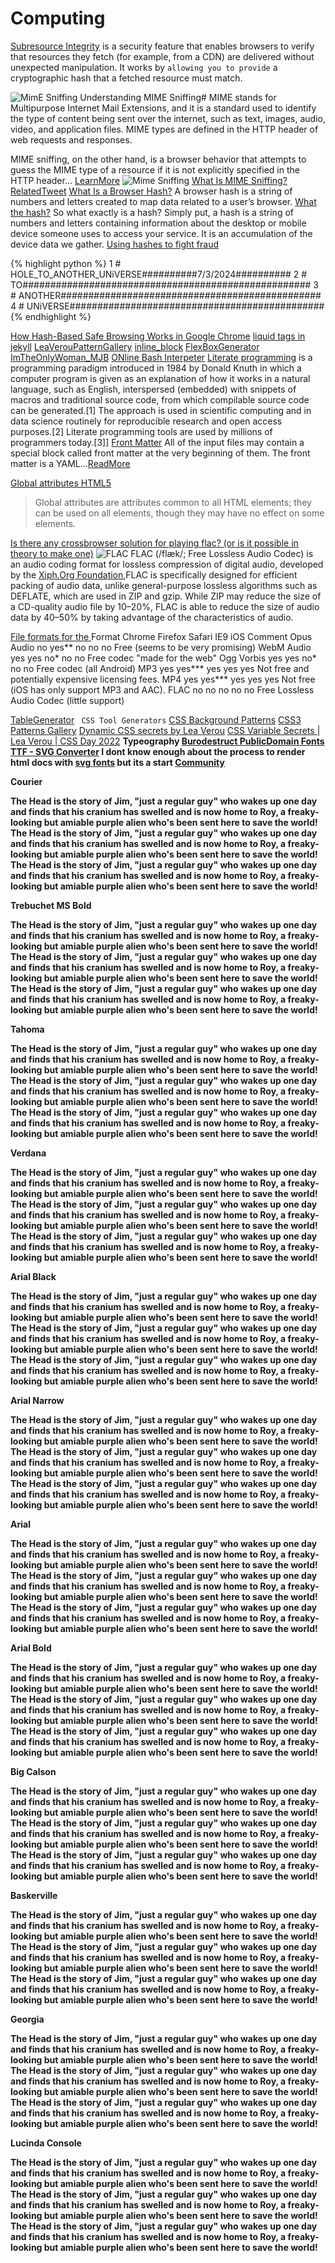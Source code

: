 # Computing
[Subresource Integrity](https://developer.mozilla.org/en-US/docs/Web/Security/Subresource_Integrity) 
 is a security feature that enables browsers to verify that resources they fetch (for example, from a CDN) are delivered without unexpected manipulation. It works by `allowing you to provide` a cryptographic hash that a fetched resource must match.

![MimE Sniffing](https://www.keycdn.com/img/support/mime-sniffing-md.webp) 
Understanding MIME Sniffing#
MIME stands for Multipurpose Internet Mail Extensions, and it is a standard used to identify the type of content being sent over the internet, such as text, images, audio, video, and application files. MIME types are defined in the HTTP header of web requests and responses.

MIME sniffing, on the other hand, is a browser behavior that attempts to guess the MIME type of a resource if it is not explicitly specified in the HTTP header... [LearnMore](https://www.keycdn.com/support/glossary)
![Mime Sniffing](https://pbs.twimg.com/media/GMChe2OaQAAplJB?format=png&name=900x900)
[What Is MIME Sniffing?](https://www.keycdn.com/support/what-is-mime-sniffing)
[RelatedTweet](https://x.com/thakasartu/status/1783603276824621111) 
[What Is a Browser Hash?](https://seon.io/resources/dictionary/browser-hash/) A browser hash is a string of numbers and letters created to map data related to a user’s browser. [What the hash?](https://docs.seon.io/knowledge-base/device-fingerprinting/understanding-hashes#overview)
So what exactly is a hash? Simply put, a hash is a string of numbers and letters containing information about the desktop or mobile device someone uses to access your service. It is an accumulation of the device data we gather. [Using hashes to fight fraud](https://docs.seon.io/knowledge-base/device-fingerprinting/understanding-hashes#learn-more)

{% highlight python %}
1 # HOLE_TO_ANOTHER_UNiVERSE##########7/3/2024##########
2 # TO####################################################
3 # ANOTHER###############################################
4 # UNiVERSE##############################################
{% endhighlight %}


 [How Hash-Based Safe Browsing Works in Google Chrome](https://security.googleblog.com/2022/08/how-hash-based-safe-browsing-works-in.html)
[liquid tags in jekyll](https://jekyllrb.com/docs/plugins/tags/)
[LeaVerouPatternGallery](https://projects.verou.me/css3patterns/#)
[inline_block](https://developer.mozilla.org/en-US/docs/Web/CSS/display)
[FlexBoxGenerator](https://angrytools.com/css-flex/)
[ImTheOnlyWoman_MJB](https://www.youtube.com/watch?v=8ANWvYj5hzg)
[ONline Bash Interpeter](https://www.onlinegdb.com/online_bash_shell)
[Literate programming](https://en.wikipedia.org/wiki/Literate_programming) is a programming paradigm introduced in 1984 by Donald Knuth in which a computer program is given as an explanation of how it works in a natural language, such as English, interspersed (embedded) with snippets of macros and traditional source code, from which compilable source code can be generated.[1] The approach is used in scientific computing and in data science routinely for reproducible research and open access purposes.[2] Literate programming tools are used by millions of programmers today.[3]]
[Front Matter](https://johtela.github.io/LiterateCS/FrontMatter.html) All of the input files may contain a special block called front matter at the very beginning of them. The front matter is a YAML...[ReadMore](https://johtela.github.io/LiterateCS/)

[Global attributes HTML5](https://developer.mozilla.org/en-US/docs/Web/HTML/Global_attributes) 
>Global attributes are attributes common to all HTML elements; they can be used on all elements, though they may have no effect on some elements.

[Is there any crossbrowser solution for playing flac? (or is it possible in theory to make one)](https://stackoverflow.com/questions/20557049/is-there-any-crossbrowser-solution-for-playing-flac-or-is-it-possible-in-theor)
![FLAC](https://upload.wikimedia.org/wikipedia/commons/a/a2/FLAC_logo_vector.svg)
FLAC (/flæk/; Free Lossless Audio Codec) is an audio coding format for lossless compression of digital audio, developed by the [Xiph.Org Foundation](https://xiph.org/),FLAC is specifically designed for efficient packing of audio data, unlike general-purpose lossless algorithms such as DEFLATE, which are used in ZIP and gzip. While ZIP may reduce the size of a CD-quality audio file by 10–20%, FLAC is able to reduce the size of audio data by 40–50% by taking advantage of the characteristics of audio.

[File formats for the <audio> tag](https://www.heamusic.com/Documents/Sound/HTML5_Audio_Formats.html)
Format	Chrome	Firefox	Safari	IE9	iOS	Comment
Opus Audio
no	yes**	no	no	no	Free (seems to be very promising)
WebM Audio
yes	yes	no*	no	no	Free codec "made for the web"
Ogg Vorbis
yes	yes	no*	no	no	Free codec (all Android)
MP3	yes	yes***	yes	yes	yes	Not free and potentially expensive licensing fees.
MP4
yes	yes***	yes	yes	yes	Not free (iOS has only support MP3 and AAC).
FLAC
no	no	no	no	no	Free Lossless Audio Codec (little support)

[TableGenerator](https://tableconvert.com/mediawiki-to-markdown)
` CSS Tool Generators`
[CSS Background Patterns](https://www.magicpattern.design/tools/css-backgrounds)
[CSS3 Patterns Gallery](https://projects.verou.me/css3patterns/)
[Dynamic CSS secrets by Lea Verou](https://www.youtube.com/watch?v=R-5qou2IQAw)
[CSS Variable Secrets | Lea Verou | CSS Day 2022](https://www.youtube.com/watch?v=ZuZizqDF4q8)
<strong> Typeography <strong>
[Burodestruct PublicDomain Fonts](https://burodestruct.net/1997/gimmicks.html#font)
[TTF - SVG Converter](https://everythingfonts.com/ttf-to-svg) I dont know enough about the process to render html docs with [svg fonts](https://developer.mozilla.org/en-US/docs/Web/SVG/Tutorial/SVG_fonts) but its a start
[Community](https://pbs.twimg.com/media/GQOalU0bwAADSr-?format=jpg&name=large)
<div class="office">

  <div class="Courier font">
    <strong>Courier</strong>
    <p>The Head is the story of Jim, "just a regular guy" who wakes up one day and finds that his cranium has swelled and is now home to Roy, a freaky-looking but amiable purple alien who's been sent here to save the world! The Head is the story of Jim, "just a regular guy" who wakes up one day and finds that his cranium has swelled and is now home to Roy, a freaky-looking but amiable purple alien who's been sent here to save the world! The Head is the story of Jim, "just a regular guy" who wakes up one day and finds that his cranium has swelled and is now home to Roy, a freaky-looking but amiable purple alien who's been sent here to save the world!
    </p>
  </div>
  <div class="trebuchet font">
    <strong>Trebuchet MS Bold</strong>
    <p>The Head is the story of Jim, "just a regular guy" who wakes up one day and finds that his cranium has swelled and is now home to Roy, a freaky-looking but amiable purple alien who's been sent here to save the world! The Head is the story of Jim, "just a regular guy" who wakes up one day and finds that his cranium has swelled and is now home to Roy, a freaky-looking but amiable purple alien who's been sent here to save the world! The Head is the story of Jim, "just a regular guy" who wakes up one day and finds that his cranium has swelled and is now home to Roy, a freaky-looking but amiable purple alien who's been sent here to save the world!
    </p>
  </div>
  <div class="Tahoma font">
    <strong>Tahoma</strong>
    <p>The Head is the story of Jim, "just a regular guy" who wakes up one day and finds that his cranium has swelled and is now home to Roy, a freaky-looking but amiable purple alien who's been sent here to save the world! The Head is the story of Jim, "just a regular guy" who wakes up one day and finds that his cranium has swelled and is now home to Roy, a freaky-looking but amiable purple alien who's been sent here to save the world! The Head is the story of Jim, "just a regular guy" who wakes up one day and finds that his cranium has swelled and is now home to Roy, a freaky-looking but amiable purple alien who's been sent here to save the world!
    </p>
  </div>
  <div class="verdana font">
    <strong>Verdana</strong>
    <p>The Head is the story of Jim, "just a regular guy" who wakes up one day and finds that his cranium has swelled and is now home to Roy, a freaky-looking but amiable purple alien who's been sent here to save the world! The Head is the story of Jim, "just a regular guy" who wakes up one day and finds that his cranium has swelled and is now home to Roy, a freaky-looking but amiable purple alien who's been sent here to save the world! The Head is the story of Jim, "just a regular guy" who wakes up one day and finds that his cranium has swelled and is now home to Roy, a freaky-looking but amiable purple alien who's been sent here to save the world!
    </p>
  </div>
  <div class="arialblack font">
    <strong>Arial Black</strong>
    <p>The Head is the story of Jim, "just a regular guy" who wakes up one day and finds that his cranium has swelled and is now home to Roy, a freaky-looking but amiable purple alien who's been sent here to save the world! The Head is the story of Jim, "just a regular guy" who wakes up one day and finds that his cranium has swelled and is now home to Roy, a freaky-looking but amiable purple alien who's been sent here to save the world! The Head is the story of Jim, "just a regular guy" who wakes up one day and finds that his cranium has swelled and is now home to Roy, a freaky-looking but amiable purple alien who's been sent here to save the world!
    </p>
  </div>
  <div class="arialnarrow font">
    <strong>Arial Narrow</strong>
    <p>The Head is the story of Jim, "just a regular guy" who wakes up one day and finds that his cranium has swelled and is now home to Roy, a freaky-looking but amiable purple alien who's been sent here to save the world! The Head is the story of Jim, "just a regular guy" who wakes up one day and finds that his cranium has swelled and is now home to Roy, a freaky-looking but amiable purple alien who's been sent here to save the world! The Head is the story of Jim, "just a regular guy" who wakes up one day and finds that his cranium has swelled and is now home to Roy, a freaky-looking but amiable purple alien who's been sent here to save the world!
    </p>
  </div>
  <div class="arial font">
    <strong>Arial</strong>
    <p>The Head is the story of Jim, "just a regular guy" who wakes up one day and finds that his cranium has swelled and is now home to Roy, a freaky-looking but amiable purple alien who's been sent here to save the world! The Head is the story of Jim, "just a regular guy" who wakes up one day and finds that his cranium has swelled and is now home to Roy, a freaky-looking but amiable purple alien who's been sent here to save the world! The Head is the story of Jim, "just a regular guy" who wakes up one day and finds that his cranium has swelled and is now home to Roy, a freaky-looking but amiable purple alien who's been sent here to save the world!
    </p>
  </div>
  <div class="arialbold font">
    <strong>Arial Bold</strong>
    <p>The Head is the story of Jim, "just a regular guy" who wakes up one day and finds that his cranium has swelled and is now home to Roy, a freaky-looking but amiable purple alien who's been sent here to save the world! The Head is the story of Jim, "just a regular guy" who wakes up one day and finds that his cranium has swelled and is now home to Roy, a freaky-looking but amiable purple alien who's been sent here to save the world! The Head is the story of Jim, "just a regular guy" who wakes up one day and finds that his cranium has swelled and is now home to Roy, a freaky-looking but amiable purple alien who's been sent here to save the world!
    </p>
  </div>
  <div class="bigcaslon font">
    <strong>Big Calson</strong>
    <p>The Head is the story of Jim, "just a regular guy" who wakes up one day and finds that his cranium has swelled and is now home to Roy, a freaky-looking but amiable purple alien who's been sent here to save the world! The Head is the story of Jim, "just a regular guy" who wakes up one day and finds that his cranium has swelled and is now home to Roy, a freaky-looking but amiable purple alien who's been sent here to save the world! The Head is the story of Jim, "just a regular guy" who wakes up one day and finds that his cranium has swelled and is now home to Roy, a freaky-looking but amiable purple alien who's been sent here to save the world!
    </p>
  </div>
  <div class="Baskerville font">
    <strong>Baskerville</strong>
    <p>The Head is the story of Jim, "just a regular guy" who wakes up one day and finds that his cranium has swelled and is now home to Roy, a freaky-looking but amiable purple alien who's been sent here to save the world! The Head is the story of Jim, "just a regular guy" who wakes up one day and finds that his cranium has swelled and is now home to Roy, a freaky-looking but amiable purple alien who's been sent here to save the world! The Head is the story of Jim, "just a regular guy" who wakes up one day and finds that his cranium has swelled and is now home to Roy, a freaky-looking but amiable purple alien who's been sent here to save the world!
    </p>
  </div>
  <div class="georgia font">
    <strong>Georgia</strong>
    <p>The Head is the story of Jim, "just a regular guy" who wakes up one day and finds that his cranium has swelled and is now home to Roy, a freaky-looking but amiable purple alien who's been sent here to save the world! The Head is the story of Jim, "just a regular guy" who wakes up one day and finds that his cranium has swelled and is now home to Roy, a freaky-looking but amiable purple alien who's been sent here to save the world! The Head is the story of Jim, "just a regular guy" who wakes up one day and finds that his cranium has swelled and is now home to Roy, a freaky-looking but amiable purple alien who's been sent here to save the world!
    </p>
  </div>
  <div class="lucidaconsole font">
    <strong>Lucinda Console</strong>
    <p>The Head is the story of Jim, "just a regular guy" who wakes up one day and finds that his cranium has swelled and is now home to Roy, a freaky-looking but amiable purple alien who's been sent here to save the world! The Head is the story of Jim, "just a regular guy" who wakes up one day and finds that his cranium has swelled and is now home to Roy, a freaky-looking but amiable purple alien who's been sent here to save the world! The Head is the story of Jim, "just a regular guy" who wakes up one day and finds that his cranium has swelled and is now home to Roy, a freaky-looking but amiable purple alien who's been sent here to save the world!
    </p>
  </div>

</div>
